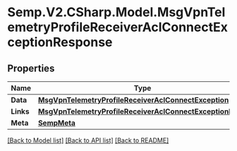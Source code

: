 # Semp.V2.CSharp.Model.MsgVpnTelemetryProfileReceiverAclConnectExceptionResponse
## Properties

Name | Type | Description | Notes
------------ | ------------- | ------------- | -------------
**Data** | [**MsgVpnTelemetryProfileReceiverAclConnectException**](MsgVpnTelemetryProfileReceiverAclConnectException.md) |  | [optional] 
**Links** | [**MsgVpnTelemetryProfileReceiverAclConnectExceptionLinks**](MsgVpnTelemetryProfileReceiverAclConnectExceptionLinks.md) |  | [optional] 
**Meta** | [**SempMeta**](SempMeta.md) |  | 

[[Back to Model list]](../README.md#documentation-for-models) [[Back to API list]](../README.md#documentation-for-api-endpoints) [[Back to README]](../README.md)

